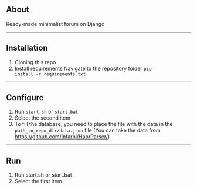 About
---
Ready-made minimalist forum on Django

___
Installation
---
1. Cloning this repo
2. Install requirements Navigate to the repository folder <code>pip install -r requirements.txt</code>

___
Configure
---
1. Run <code>start.sh</code> or <code>start.bat</code>
2. Select the second item
3. To fill the database, you need to place the file with the data in the <code>path_to_repo_dir/data.json</code> file (You can take the data from https://github.com/Infarni/HabrParser/)

___
Run
---
1. Run start.sh or start.bat
2. Select the first item
